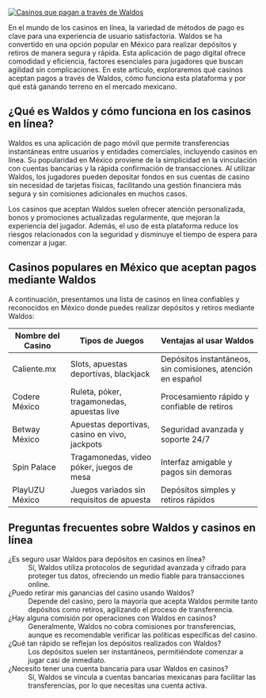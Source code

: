 [![Casinos que pagan a través de Waldos](https://123-caf.pages.dev/gitsignup.png)](https://vrmoo.ru/Bt82HjjY)

<p>En el mundo de los casinos en línea, la variedad de métodos de pago es clave para una experiencia de usuario satisfactoria. Waldos se ha convertido en una opción popular en México para realizar depósitos y retiros de manera segura y rápida. Esta aplicación de pago digital ofrece comodidad y eficiencia, factores esenciales para jugadores que buscan agilidad sin complicaciones. En este artículo, exploraremos qué casinos aceptan pagos a través de Waldos, cómo funciona esta plataforma y por qué está ganando terreno en el mercado mexicano.</p>  <h2>¿Qué es Waldos y cómo funciona en los casinos en línea?</h2> <p>Waldos es una aplicación de pago móvil que permite transferencias instantáneas entre usuarios y entidades comerciales, incluyendo casinos en línea. Su popularidad en México proviene de la simplicidad en la vinculación con cuentas bancarias y la rápida confirmación de transacciones. Al utilizar Waldos, los jugadores pueden depositar fondos en sus cuentas de casino sin necesidad de tarjetas físicas, facilitando una gestión financiera más segura y sin comisiones adicionales en muchos casos.</p> <p>Los casinos que aceptan Waldos suelen ofrecer atención personalizada, bonos y promociones actualizadas regularmente, que mejoran la experiencia del jugador. Además, el uso de esta plataforma reduce los riesgos relacionados con la seguridad y disminuye el tiempo de espera para comenzar a jugar.</p>  <h2>Casinos populares en México que aceptan pagos mediante Waldos</h2> <p>A continuación, presentamos una lista de casinos en línea confiables y reconocidos en México donde puedes realizar depósitos y retiros mediante Waldos:</p>  <table>   <thead>     <tr>       <th>Nombre del Casino</th>       <th>Tipos de Juegos</th>       <th>Ventajas al usar Waldos</th>     </tr>   </thead>   <tbody>     <tr>       <td>Caliente.mx</td>       <td>Slots, apuestas deportivas, blackjack</td>       <td>Depósitos instantáneos, sin comisiones, atención en español</td>     </tr>     <tr>       <td>Codere México</td>       <td>Ruleta, póker, tragamonedas, apuestas live</td>       <td>Procesamiento rápido y confiable de retiros</td>     </tr>     <tr>       <td>Betway México</td>       <td>Apuestas deportivas, casino en vivo, jackpots</td>       <td>Seguridad avanzada y soporte 24/7</td>     </tr>     <tr>       <td>Spin Palace</td>       <td>Tragamonedas, video póker, juegos de mesa</td>       <td>Interfaz amigable y pagos sin demoras</td>     </tr>     <tr>       <td>PlayUZU México</td>       <td>Juegos variados sin requisitos de apuesta</td>       <td>Depósitos simples y retiros rápidos</td>     </tr>   </tbody> </table>  <h2>Preguntas frecuentes sobre Waldos y casinos en línea</h2> <dl>   <dt>¿Es seguro usar Waldos para depósitos en casinos en línea?</dt>   <dd>Sí, Waldos utiliza protocolos de seguridad avanzada y cifrado para proteger tus datos, ofreciendo un medio fiable para transacciones online.</dd>    <dt>¿Puedo retirar mis ganancias del casino usando Waldos?</dt>   <dd>Depende del casino, pero la mayoría que acepta Waldos permite tanto depósitos como retiros, agilizando el proceso de transferencia.</dd>    <dt>¿Hay alguna comisión por operaciones con Waldos en casinos?</dt>   <dd>Generalmente, Waldos no cobra comisiones por transferencias, aunque es recomendable verificar las políticas específicas del casino.</dd>    <dt>¿Qué tan rápido se reflejan los depósitos realizados con Waldos?</dt>   <dd>Los depósitos suelen ser instantáneos, permitiéndote comenzar a jugar casi de inmediato.</dd>    <dt>¿Necesito tener una cuenta bancaria para usar Waldos en casinos?</dt>   <dd>Sí, Waldos se vincula a cuentas bancarias mexicanas para facilitar las transferencias, por lo que necesitas una cuenta activa.</dd> </dl>